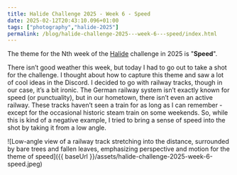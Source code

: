 ```yaml
---
title: Halide Challenge 2025 - Week 6 - Speed
date: 2025-02-12T20:43:10.096+01:00
tags: ["photography","halide-2025"]
permalink: /blog/halide-challenge-2025---week-6---speed/index.html
---
```


The theme for the Nth week of the [Halide](https://halide.cam) challenge in 2025 is "**Speed**".

There isn’t good weather this week, but today I had to go out to take a shot for the challenge. I thought about how to capture this theme and saw a lot of cool ideas in the Discord. I decided to go with railway tracks, though in our case, it’s a bit ironic. The German railway system isn’t exactly known for speed (or punctuality), but in our hometown, there isn’t even an active railway. These tracks haven’t seen a train for as long as I can remember - except for the occasional historic steam train on some weekends. So, while this is kind of a negative example, I tried to bring a sense of speed into the shot by taking it from a low angle.

![Low-angle view of a railway track stretching into the distance, surrounded by bare trees and fallen leaves, emphasizing perspective and motion for the theme of speed]({{ baseUrl }}/assets/halide-challenge-2025-week-6-speed.jpeg)